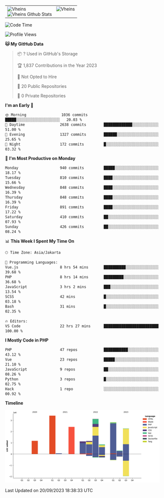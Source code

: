 <table>
  <tr>
    <td valign="top">
      <img src="https://github-readme-streak-stats.herokuapp.com/?user=Vheins&" alt="Vheins" /><br/>
      <img src="https://github-readme-stats.vercel.app/api?username=vheins&count_private=true&show_icons=true" alt="Vheins Github Stats">
    </td>
    <td valign="top">
      <img src="https://github-readme-stats.vercel.app/api/top-langs/?username=Vheins&count_private=true" alt="Vheins" /><br/>
    </td>
  </tr>
</table>

<!--START_SECTION:waka-->
![Code Time](http://img.shields.io/badge/Code%20Time-613%20hrs%2022%20mins-blue)

![Profile Views](http://img.shields.io/badge/Profile%20Views-0-blue)

**🐱 My GitHub Data** 

> 📦 ? Used in GitHub's Storage 
 > 
> 🏆 1,837 Contributions in the Year 2023
 > 
> 🚫 Not Opted to Hire
 > 
> 📜 20 Public Repositories 
 > 
> 🔑 0 Private Repositories 
 > 
**I'm an Early 🐤** 

```text
🌞 Morning                1036 commits        █████░░░░░░░░░░░░░░░░░░░░   20.03 % 
🌆 Daytime                2638 commits        █████████████░░░░░░░░░░░░   51.00 % 
🌃 Evening                1327 commits        ██████░░░░░░░░░░░░░░░░░░░   25.65 % 
🌙 Night                  172 commits         █░░░░░░░░░░░░░░░░░░░░░░░░   03.32 % 
```
📅 **I'm Most Productive on Monday** 

```text
Monday                   940 commits         █████░░░░░░░░░░░░░░░░░░░░   18.17 % 
Tuesday                  810 commits         ████░░░░░░░░░░░░░░░░░░░░░   15.66 % 
Wednesday                848 commits         ████░░░░░░░░░░░░░░░░░░░░░   16.39 % 
Thursday                 848 commits         ████░░░░░░░░░░░░░░░░░░░░░   16.39 % 
Friday                   891 commits         ████░░░░░░░░░░░░░░░░░░░░░   17.22 % 
Saturday                 410 commits         ██░░░░░░░░░░░░░░░░░░░░░░░   07.93 % 
Sunday                   426 commits         ██░░░░░░░░░░░░░░░░░░░░░░░   08.24 % 
```


📊 **This Week I Spent My Time On** 

```text
🕑︎ Time Zone: Asia/Jakarta

💬 Programming Languages: 
Vue.js                   8 hrs 54 mins       ██████████░░░░░░░░░░░░░░░   39.68 % 
PHP                      8 hrs 14 mins       █████████░░░░░░░░░░░░░░░░   36.68 % 
JavaScript               3 hrs 2 mins        ███░░░░░░░░░░░░░░░░░░░░░░   13.54 % 
SCSS                     42 mins             █░░░░░░░░░░░░░░░░░░░░░░░░   03.18 % 
Bash                     31 mins             █░░░░░░░░░░░░░░░░░░░░░░░░   02.35 % 

🔥 Editors: 
VS Code                  22 hrs 27 mins      █████████████████████████   100.00 % 
```

**I Mostly Code in PHP** 

```text
PHP                      47 repos            ███████████░░░░░░░░░░░░░░   43.12 % 
Vue                      23 repos            █████░░░░░░░░░░░░░░░░░░░░   21.10 % 
JavaScript               9 repos             ██░░░░░░░░░░░░░░░░░░░░░░░   08.26 % 
Python                   3 repos             █░░░░░░░░░░░░░░░░░░░░░░░░   02.75 % 
Hack                     1 repo              ░░░░░░░░░░░░░░░░░░░░░░░░░   00.92 % 
```



**Timeline**

![Lines of Code chart](https://raw.githubusercontent.com/vheins/vheins/main/assets/bar_graph.png)


 Last Updated on 20/09/2023 18:38:33 UTC
<!--END_SECTION:waka-->
